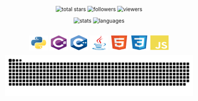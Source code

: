 <p align='center'>
    <img alt='total stars' src='https://custom-icon-badges.herokuapp.com/badge/dynamic/json?logo=star&color=55960c&labelColor=488207&label=Stars&style=for-the-badge&query=%24.stars&url=https://api.github-star-counter.workers.dev/user/23DP3RStab'/>
    <img alt='followers' src='https://custom-icon-badges.herokuapp.com/github/followers/23DP3RStab?color=236ad3&labelColor=1155ba&style=for-the-badge&logo=person-add&label=Follow&logoColor=white'/>
    <img alt='viewers' src='https://komarev.com/ghpvc/?username=23DP3RStab&color=lightgrey&abbreviated=true&style=for-the-badge'/>
</p>

<p align='center'>
    <img alt='stats' src='https://github-readme-stats.vercel.app/api?username=23DP3RStab&show_icons=true&theme=midnight-purple&rank_icon=github&count_private=true&hide_border=true&line_height=20&include_all_commits=true'/>
    <img alt='languages' src='https://github-readme-stats.vercel.app/api/top-langs/?username=23DP3RStab&show_icons=true&layout=compact&theme=midnight-purple&count_private=true&hide_border=true&size_weight=0&count_weight=1'/>
    
</p>

<div style="display: inline_block" align="center"><br>
    <img align="center" alt="=Python" height="40" width="50" src="https://raw.githubusercontent.com/devicons/devicon/master/icons/python/python-original.svg">
    <img align="center" alt="=C#" height="40" width="50" src="https://raw.githubusercontent.com/devicons/devicon/master/icons/csharp/csharp-original.svg">
    <img align="center" alt="=C++" height="40" width="50" src="https://raw.githubusercontent.com/devicons/devicon/master/icons/cplusplus/cplusplus-original.svg">
    <img align="center" alt="=Java" height="40" width="50" src="https://raw.githubusercontent.com/devicons/devicon/master/icons/java/java-original.svg">
    <img align="center" alt="=HTML" height="40" width="50" src="https://raw.githubusercontent.com/devicons/devicon/master/icons/html5/html5-original.svg">
    <img align="center" alt="=CSS" height="40" width="50" src="https://raw.githubusercontent.com/devicons/devicon/master/icons/css3/css3-original.svg">
    <img align="center" alt="=Js" height="40" width="50" src="https://raw.githubusercontent.com/devicons/devicon/master/icons/javascript/javascript-plain.svg">
    <!-- <img align="center" alt="=Lua" height="40" width="50" src="https://raw.githubusercontent.com/devicons/devicon/master/icons/lua/lua-original.svg"> -->
    
</div>

<p align="center">
  <a href='#'>
        <img alt='Snake Animation' src='https://raw.githubusercontent.com/platane/snk/output/github-contribution-grid-snake-dark.svg'/>
</p> 
